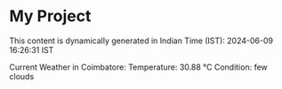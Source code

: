 # My Project

This content is dynamically generated in Indian Time (IST): 2024-06-09 16:26:31 IST


Current Weather in Coimbatore:
Temperature: 30.88 °C
Condition: few clouds

